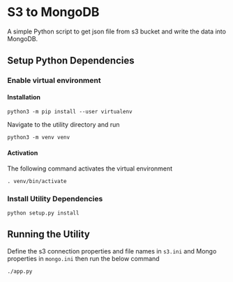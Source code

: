 # S3 to MongoDB

A simple Python script to get json file from s3 bucket and write the data into MongoDB.

## Setup Python Dependencies

### Enable virtual environment

#### Installation

`python3 -m pip install --user virtualenv`

Navigate to the utility directory and run

`python3 -m venv venv`

#### Activation

The following command activates the virtual environment

`. venv/bin/activate`

### Install Utility Dependencies

`python setup.py install`

## Running the Utility

Define the s3 connection properties and file names in `s3.ini` and Mongo properties in `mongo.ini` then run the below command

`./app.py`